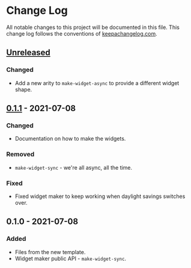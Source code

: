 # Change Log
All notable changes to this project will be documented in this file. This change log follows the conventions of [keepachangelog.com](http://keepachangelog.com/).

## [Unreleased]
### Changed
- Add a new arity to `make-widget-async` to provide a different widget shape.

## [0.1.1] - 2021-07-08
### Changed
- Documentation on how to make the widgets.

### Removed
- `make-widget-sync` - we're all async, all the time.

### Fixed
- Fixed widget maker to keep working when daylight savings switches over.

## 0.1.0 - 2021-07-08
### Added
- Files from the new template.
- Widget maker public API - `make-widget-sync`.

[Unreleased]: https://sourcehost.site/your-name/c4viewer/compare/0.1.1...HEAD
[0.1.1]: https://sourcehost.site/your-name/c4viewer/compare/0.1.0...0.1.1
